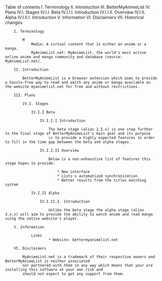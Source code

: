Table of contents
	I. Terminology
	II. Introduction
	III. BetterMyAnimeList
	IV. Plans
		IV.I. Stages
			IV.I.I. Beta
				IV.I.I.I. Introduction
				IV.I.I.II. Overview
			IV.I.II. Alpha
				IV.I.II.I. Introduction
	V. Information
	VI. Disclaimers
	VII. Historical changes

		I. Terminology

			M
				Media: A virtual content that is either an anime or a manga.
				MyAnimeList.net: MyAnimeList, the world's most active online anime and manga community and database (source: MyAnimeList.net).

		II. Introduction

			BetterMyAnimeList is a browser extension which aims to provide a hassle-free way to read and watch any anime or manga available on the website myanimelist.net for free and without restrictions.

		III. Plans

			IV.I. Stages

				IV.I.I Beta

					IV.I.I.I Introduction

						The beta stage (alias 2.5.x) is one step further to the final stage of BetterMyAnimeList's main goal and its purpose
						is to provide a highly expected features in order to fill in the time gap between the beta and alpha stages.

					IV.I.I.II Overview

						Below is a non-exhaustive list of features this stage hopes to provide:

							* New interface
							* Lists's automatized synchronization.
							* Better results from the titles matching system

				IV.I.II Alpha

					IV.I.II.I. Introduction

						Unlike the beta stage the alpha stage (alias 3.x.x) will aim to provide the ability to watch anime and read manga using the native website's player.

		V. Information

				Links
						* Website: bettermyanimelist.net

		VI. Disclaimers

			MyAnimeList.net is a trademark of their respective owners and BetterMyAnimeList is neither associated
			nor partnered with them in any way which means that your are installing this software at your own risk and
			should not expect to get any support from them.